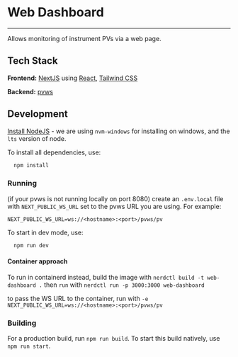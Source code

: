 # Web Dashboard

---

Allows monitoring of instrument PVs via a web page.

## Tech Stack

**Frontend:** [NextJS](https://nextjs.org/) using [React](https://react.dev/), [Tailwind CSS](https://tailwindcss.com/)

**Backend:** [pvws](https://github.com/ornl-epics/pvws)

## Development

[Install NodeJS](https://docs.npmjs.com/downloading-and-installing-node-js-and-npm) - we are using `nvm-windows` for installing on windows, and the `lts` version of node.

To install all dependencies, use:

```bash
  npm install
```

### Running

(if your pvws is not running locally on port 8080) create an `.env.local` file with `NEXT_PUBLIC_WS_URL` set to the pvws URL you are using. For example:

```.env.local
NEXT_PUBLIC_WS_URL=ws://<hostname>:<port>/pvws/pv
```

To start in dev mode, use:

```bash
  npm run dev
```

#### Container approach

To run in containerd instead, build the image with `nerdctl build -t web-dashboard .`
then `run` with `nerdctl run -p 3000:3000 web-dashboard`

to pass the WS URL to the container, run with `-e NEXT_PUBLIC_WS_URL=ws://<hostname>:<port>/pvws/pv`

### Building

For a production build, run `npm run build`. To start this build natively, use `npm run start`.
